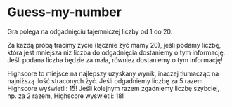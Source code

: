 # Guess-my-number

Gra polega na odgadnięciu tajemniczej liczby od 1 do 20.

Za każdą próbą tracimy życie (łącznie żyć mamy 20), jeśli podamy liczbę, która jest mniejsza niż liczba do odgadnięcia dostaniemy o tym informację.
Jeśli podana liczba będzie za mała, równiez dostaniemy o tym informację!

Highscore to miejsce na najlepszy uzyskany wynik, inaczej tłumacząc na najniższą ilość straconych żyć.
Jeśli odgadniemy liczbę za 5 razem Highscore wyświetli: 15!
Jeśli kolejnym razem zgadniemy liczbę szybciej, np. za 2 razem, Highscore wyświetli: 18!
